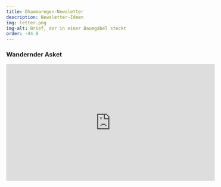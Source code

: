 ```yaml
---
title: Dhammaregen-Newsletter
description: Newsletter-Ideen
img: letter.png
img-alt: Brief, der in einer Baumgabel steckt
order: -44.9
---
```


### Wandernder Asket

<iframe width="560" height="315" src="https://www.youtube-nocookie.com/embed/C1sAsoJVN1U?si=gOkRecdKBNuBh-z3" title="YouTube video player" frameborder="0" allow="accelerometer; autoplay; clipboard-write; encrypted-media; gyroscope; picture-in-picture; web-share" referrerpolicy="strict-origin-when-cross-origin" allowfullscreen></iframe>